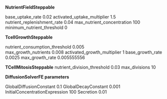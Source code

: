 **NutrientFieldSteppable**

  base_uptake_rate	0.02
	activated_uptake_multiplier 	1.5
	nutrient_replenishment_rate 	0.04
	max_nutrient_concentration 	100
	minimum_nutrient_threshold	0

**TcellGrowthSteppable**
  
  nutrient_consumption_threshold 	0.005	
	max_growth_nutrients 	0.008
	activated_growth_multiplier	1
	base_growth_rate 	0.0025
	max_growth_rate 	0.005555556

**TCellMitosisSteppable**
  nutrient_division_threshold 	0.03
	max_divisions 	10
 
**DiffusionSolverFE parameters**

  GlobalDiffusionConstant	0.1
	GlobalDecayConstant	0.001
	InitialConcentrationExpression	100
	Secretion	0.01
